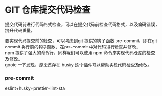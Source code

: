 # GIT 仓库提交代码检查

提交代码前进行代码格式检查，可以在提交代码前检查代码格式，以及编码错误，提升代码质量。

要实现代码提交前的检查，可以考虑到git 提供的钩子函数 pre-commit，即在git commit 执行前的钩子函数，在pre-commit 中对代码进行检查并修改。  
npm 提供了强大的命令行，同样我们可以使用 npm 命令来实现代码仓库的检查及修改。  
goole 一下发现，原来还存在 husky 这个插件可以帮助实现代码检查及修改。

### pre-commit 





eslint+husky+prettier+lint-sta